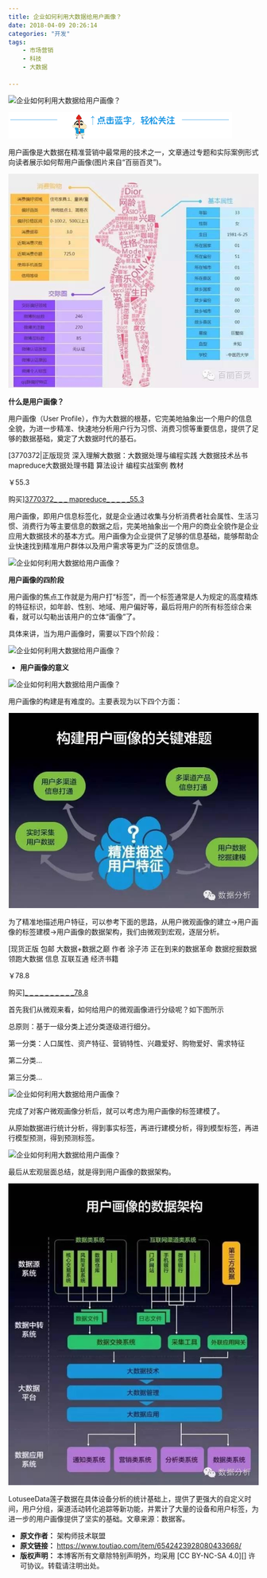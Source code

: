 ```yaml
---
title: 企业如何利用大数据给用户画像？
date: 2018-04-09 20:26:14
categories: "开发"
tags:
	- 市场营销
	- 科技
	- 大数据

---
```


![企业如何利用大数据给用户画像？][152327618560998ea3cf58e]

![企业如何利用大数据给用户画像？][EMMV-RFQN-FYUM.gif]

用户画像是大数据在精准营销中最常用的技术之一，文章通过专题和实际案例形式向读者展示如何帮用户画像(图片来自“百丽百灵”)。

![企业如何利用大数据给用户画像？][NM7N-QUNJ-MUBE.jpg]

**什么是用户画像？**

用户画像（User Profile），作为大数据的根基，它完美地抽象出一个用户的信息全貌，为进一步精准、快速地分析用户行为习惯、消费习惯等重要信息，提供了足够的数据基础，奠定了大数据时代的基石。

[3770372|正版现货 深入理解大数据：大数据处理与编程实践 大数据技术丛书 mapreduce大数据处理书籍 算法设计 编程实战案例 教材

￥55.3

购买][3770372_ _ _ mapreduce_ _ _ _ _55.3]

用户画像，即用户信息标签化，就是企业通过收集与分析消费者社会属性、生活习惯、消费行为等主要信息的数据之后，完美地抽象出一个用户的商业全貌作是企业应用大数据技术的基本方式。用户画像为企业提供了足够的信息基础，能够帮助企业快速找到精准用户群体以及用户需求等更为广泛的反馈信息。


![企业如何利用大数据给用户画像？][1523276186097797f3a95dc]

**用户画像的四阶段**

用户画像的焦点工作就是为用户打“标签”，而一个标签通常是人为规定的高度精炼的特征标识，如年龄、性别、地域、用户偏好等，最后将用户的所有标签综合来看，就可以勾勒出该用户的立体“画像”了。

具体来讲，当为用户画像时，需要以下四个阶段：

![企业如何利用大数据给用户画像？][1523276185549aab55c5220]

 *  **用户画像的意义**

![企业如何利用大数据给用户画像？][1523276185647e528ee91ca]

用户画像的构建是有难度的。主要表现为以下四个方面：

![企业如何利用大数据给用户画像？][AEBF-RQ3Q-IRBZ.jpg]

为了精准地描述用户特征，可以参考下面的思路，从用户微观画像的建立→用户画像的标签建模→用户画像的数据架构，我们由微观到宏观，逐层分析。

[现货正版 包邮 大数据+数据之巅 作者 涂子沛 正在到来的数据革命 数据挖掘数据领跑大数据 信息 互联互通 经济书籍

￥78.8

购买][_ _ _ _ _ _ _ _ _ _78.8]

首先我们从微观来看，如何给用户的微观画像进行分级呢？如下图所示


总原则：基于一级分类上述分类逐级进行细分。

第一分类：人口属性、资产特征、营销特性、兴趣爱好、购物爱好、需求特征

第二分类…

第三分类…

![企业如何利用大数据给用户画像？][15232761857555d2434127f]

完成了对客户微观画像分析后，就可以考虑为用户画像的标签建模了。

从原始数据进行统计分析，得到事实标签，再进行建模分析，得到模型标签，再进行模型预测，得到预测标签。

![企业如何利用大数据给用户画像？][1523276185662c3a0729726]

最后从宏观层面总结，就是得到用户画像的数据架构。

![企业如何利用大数据给用户画像？][FZ2U-IFBM-IEVZ.jpg]

LotuseeData莲子数据在具体设备分析的统计基础上，提供了更强大的自定义时间，用户分组，渠道活动转化追踪等新功能，并累计了大量的设备和用户标签，为进一步的用户画像提供了坚实的基础。文章来源：数据客。


[152327618560998ea3cf58e]: http://p3.pstatp.com/large/pgc-image/152327618560998ea3cf58e
[EMMV-RFQN-FYUM.gif]: static/resources/crawler/EMMV-RFQN-FYUM.gif
[NM7N-QUNJ-MUBE.jpg]: static/resources/crawler/NM7N-QUNJ-MUBE.jpg
[3770372_ _ _ mapreduce_ _ _ _ _55.3]: https://s.click.taobao.com/t?e=m%3D2%26s%3DGzqHmrqYe3ccQipKwQzePOeEDrYVVa64yK8Cckff7TVRAdhuF14FMb9o60ulUFa379%2FTFaMDK6Slsz15bND7ZLSrHdiTfhSKwro%2BTxXzS%2BBlQ8wB2av92HEumm%2B6nHzy%2FZke2UF2aYD8es0mdV5hkwHGNUWbaxMg06OzKlLD5429mHLTRijqqSPeCz67rLpz%2BR%2BAjW8%2B%2FPY3QfR24rbl2JwkZZwMWMdb8qJKw1QHXt8At1Ny84JjkQGWRArNfoEunBf80C6qOF8%3D
[1523276186097797f3a95dc]: http://p1.pstatp.com/large/pgc-image/1523276186097797f3a95dc
[1523276185549aab55c5220]: http://p3.pstatp.com/large/pgc-image/1523276185549aab55c5220
[1523276185647e528ee91ca]: http://p3.pstatp.com/large/pgc-image/1523276185647e528ee91ca
[AEBF-RQ3Q-IRBZ.jpg]: static/resources/crawler/AEBF-RQ3Q-IRBZ.jpg
[_ _ _ _ _ _ _ _ _ _78.8]: https://s.click.taobao.com/t?e=m%3D2%26s%3DWi4cNcB8wAYcQipKwQzePOeEDrYVVa64yK8Cckff7TVRAdhuF14FMV5Sj1fVwHtyMMgx22UI05alsz15bND7ZLSrHdiTfhSKwro%2BTxXzS%2BBlQ8wB2av92HEumm%2B6nHzy%2FZke2UF2aYD8es0mdV5hkwHGNUWbaxMgAPxYIyFR750kCgYud%2FmpMHGPHwGZ7INYMOtbMM8%2B9EYbtw2P3W2rKBIeZXzaB60D%2B%2FcTpVv16XB5k3WpCAyihhIyba7d4QKQGxJm2mDAgCTGJe8N%2FwNpGw%3D%3D
[15232761857555d2434127f]: http://p9.pstatp.com/large/pgc-image/15232761857555d2434127f
[1523276185662c3a0729726]: http://p3.pstatp.com/large/pgc-image/1523276185662c3a0729726
[FZ2U-IFBM-IEVZ.jpg]: static/resources/crawler/FZ2U-IFBM-IEVZ.jpg
 *  **原文作者：** 架构师技术联盟
 *  **原文链接：** https://www.toutiao.com/item/6542423928080433668/
 *  **版权声明：** 本博客所有文章除特别声明外，均采用 [CC BY-NC-SA 4.0][] 许可协议。转载请注明出处。
